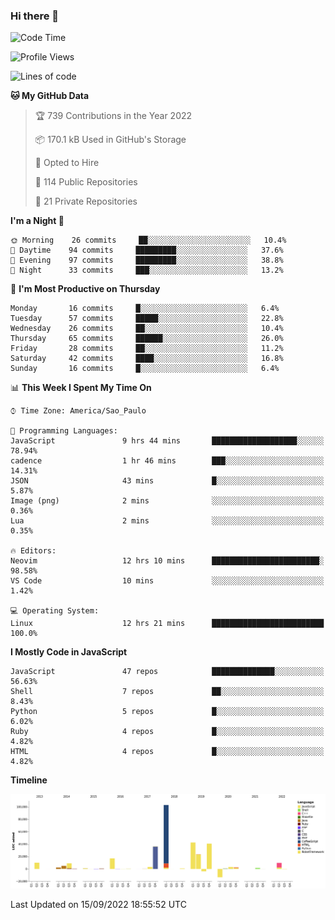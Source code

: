 ### Hi there 👋

<!--START_SECTION:waka-->
![Code Time](http://img.shields.io/badge/Code%20Time-4%2C044%20hrs%208%20mins-blue)

![Profile Views](http://img.shields.io/badge/Profile%20Views-1-blue)

![Lines of code](https://img.shields.io/badge/From%20Hello%20World%20I%27ve%20Written-300%20Thousand%20lines%20of%20code-blue)

**🐱 My GitHub Data** 

> 🏆 739 Contributions in the Year 2022
 > 
> 📦 170.1 kB Used in GitHub's Storage 
 > 
> 💼 Opted to Hire
 > 
> 📜 114 Public Repositories 
 > 
> 🔑 21 Private Repositories  
 > 
**I'm a Night 🦉** 

```text
🌞 Morning    26 commits     ██░░░░░░░░░░░░░░░░░░░░░░░   10.4% 
🌆 Daytime    94 commits     █████████░░░░░░░░░░░░░░░░   37.6% 
🌃 Evening    97 commits     █████████░░░░░░░░░░░░░░░░   38.8% 
🌙 Night      33 commits     ███░░░░░░░░░░░░░░░░░░░░░░   13.2%

```
📅 **I'm Most Productive on Thursday** 

```text
Monday       16 commits     █░░░░░░░░░░░░░░░░░░░░░░░░   6.4% 
Tuesday      57 commits     █████░░░░░░░░░░░░░░░░░░░░   22.8% 
Wednesday    26 commits     ██░░░░░░░░░░░░░░░░░░░░░░░   10.4% 
Thursday     65 commits     ██████░░░░░░░░░░░░░░░░░░░   26.0% 
Friday       28 commits     ██░░░░░░░░░░░░░░░░░░░░░░░   11.2% 
Saturday     42 commits     ████░░░░░░░░░░░░░░░░░░░░░   16.8% 
Sunday       16 commits     █░░░░░░░░░░░░░░░░░░░░░░░░   6.4%

```


📊 **This Week I Spent My Time On** 

```text
⌚︎ Time Zone: America/Sao_Paulo

💬 Programming Languages: 
JavaScript               9 hrs 44 mins       ███████████████████░░░░░░   78.94% 
cadence                  1 hr 46 mins        ███░░░░░░░░░░░░░░░░░░░░░░   14.31% 
JSON                     43 mins             █░░░░░░░░░░░░░░░░░░░░░░░░   5.87% 
Image (png)              2 mins              ░░░░░░░░░░░░░░░░░░░░░░░░░   0.36% 
Lua                      2 mins              ░░░░░░░░░░░░░░░░░░░░░░░░░   0.35%

🔥 Editors: 
Neovim                   12 hrs 10 mins      ████████████████████████░   98.58% 
VS Code                  10 mins             ░░░░░░░░░░░░░░░░░░░░░░░░░   1.42%

💻 Operating System: 
Linux                    12 hrs 21 mins      █████████████████████████   100.0%

```

**I Mostly Code in JavaScript** 

```text
JavaScript               47 repos            ██████████████░░░░░░░░░░░   56.63% 
Shell                    7 repos             ██░░░░░░░░░░░░░░░░░░░░░░░   8.43% 
Python                   5 repos             █░░░░░░░░░░░░░░░░░░░░░░░░   6.02% 
Ruby                     4 repos             █░░░░░░░░░░░░░░░░░░░░░░░░   4.82% 
HTML                     4 repos             █░░░░░░░░░░░░░░░░░░░░░░░░   4.82%

```


**Timeline**

![Chart not found](https://raw.githubusercontent.com/jampow/jampow/master/charts/bar_graph.png) 


 Last Updated on 15/09/2022 18:55:52 UTC
<!--END_SECTION:waka-->
